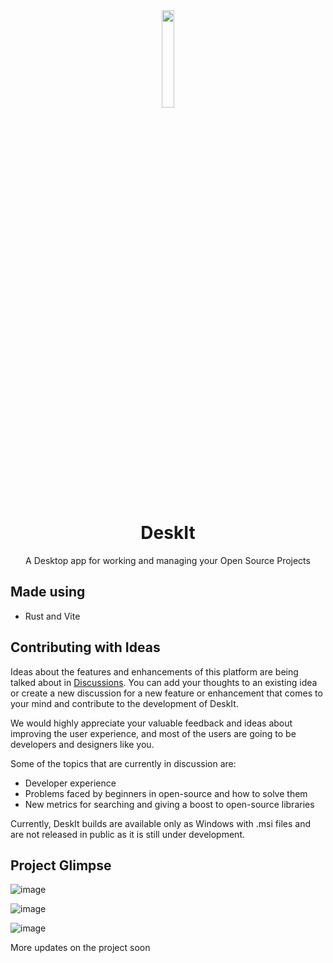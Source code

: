 <div align='center'>
  <img src="https://github.com/aditya172926/deskit/assets/54861484/a0961506-b3a4-4ba1-aabb-24764da4c33e" width=20% height=20%>
  
  # DeskIt
  
  A Desktop app for working and managing your Open Source Projects
</div>


## Made using
- Rust and Vite

## Contributing with Ideas
Ideas about the features and enhancements of this platform are being talked about in <a href="https://github.com/aditya172926/deskit/discussions">Discussions</a>. You can add your thoughts to an existing idea or create a new discussion for a new feature or enhancement that comes to your mind and contribute to the development of DeskIt.

We would highly appreciate your valuable feedback and ideas about improving the user experience, and most of the users are going to be developers and designers like you.

Some of the topics that are currently in discussion are:
- Developer experience
- Problems faced by beginners in open-source and how to solve them
- New metrics for searching and giving a boost to open-source libraries

Currently, DeskIt builds are available only as Windows with .msi files and are not released in public as it is still under development.

## Project Glimpse
![image](https://github.com/aditya172926/deskit/assets/54861484/a8e1c544-99de-4b57-83f7-9447ce9d99a1)

![image](https://github.com/aditya172926/deskit/assets/54861484/32b00129-7890-4e09-a3b7-8e027505a289)

![image](https://github.com/aditya172926/deskit/assets/54861484/ba957707-b125-47a4-90da-5680c7968e10)





More updates on the project soon
